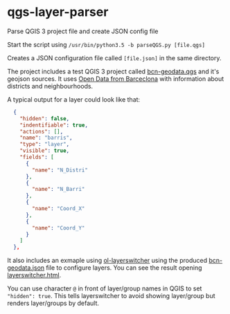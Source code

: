 # qgs-layer-parser
Parse QGIS 3 project file and create JSON config file

Start the script using `/usr/bin/python3.5 -b parseQGS.py [file.qgs]`

Creates a JSON configuration file called `[file.json]` in the same directory.

The project includes a test QGIS 3 project called [bcn-geodata.qgs](https://github.com/geraldo/qgs-layer-parser/blob/master/bcn-geodata.qgs) and it's geojson sources. It uses [Open Data from Barceclona](https://github.com/martgnz/bcn-geodata) with information about districts and neighbourhoods.

A typical output for a layer could look like that:

```json
  {
    "hidden": false,
    "indentifiable": true,
    "actions": [],
    "name": "barris",
    "type": "layer",
    "visible": true,
    "fields": [
      {
        "name": "N_Distri"
      },
      {
        "name": "N_Barri"
      },
      {
        "name": "Coord_X"
      },
      {
        "name": "Coord_Y"
      }
    ]
  },
```

It also includes an exmaple using [ol-layerswitcher](https://github.com/walkermatt/ol-layerswitcher) using the produced [bcn-geodata.json](https://github.com/geraldo/qgs-layer-parser/blob/master/bcn-geodata.json) file to configure layers. You can see the result opening [layerswitcher.html](https://go.yuri.at/infovis/ol-layerswitcher/layerswitcher.html).

You can use character `@` in front of layer/group names in QGIS to set `"hidden": true`. This tells layerswitcher to avoid showing layer/group but renders layer/groups by default.
